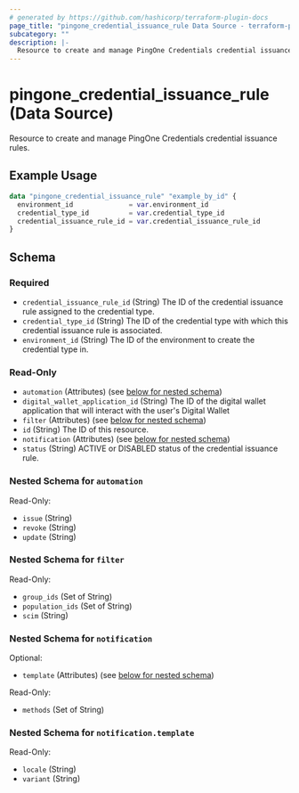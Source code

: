 ```yaml
---
# generated by https://github.com/hashicorp/terraform-plugin-docs
page_title: "pingone_credential_issuance_rule Data Source - terraform-provider-pingone"
subcategory: ""
description: |-
  Resource to create and manage PingOne Credentials credential issuance rules.
---
```


# pingone_credential_issuance_rule (Data Source)

Resource to create and manage PingOne Credentials credential issuance rules.

## Example Usage

```terraform
data "pingone_credential_issuance_rule" "example_by_id" {
  environment_id              = var.environment_id
  credential_type_id          = var.credential_type_id
  credential_issuance_rule_id = var.credential_issuance_rule_id
}
```

<!-- schema generated by tfplugindocs -->
## Schema

### Required

- `credential_issuance_rule_id` (String) The ID of the credential issuance rule assigned to the credential type.
- `credential_type_id` (String) The ID of the credential type with which this credential issuance rule is associated.
- `environment_id` (String) The ID of the environment to create the credential type in.

### Read-Only

- `automation` (Attributes) (see [below for nested schema](#nestedatt--automation))
- `digital_wallet_application_id` (String) The ID of the digital wallet application that will interact with the user's Digital Wallet
- `filter` (Attributes) (see [below for nested schema](#nestedatt--filter))
- `id` (String) The ID of this resource.
- `notification` (Attributes) (see [below for nested schema](#nestedatt--notification))
- `status` (String) ACTIVE or DISABLED status of the credential issuance rule.

<a id="nestedatt--automation"></a>
### Nested Schema for `automation`

Read-Only:

- `issue` (String)
- `revoke` (String)
- `update` (String)


<a id="nestedatt--filter"></a>
### Nested Schema for `filter`

Read-Only:

- `group_ids` (Set of String)
- `population_ids` (Set of String)
- `scim` (String)


<a id="nestedatt--notification"></a>
### Nested Schema for `notification`

Optional:

- `template` (Attributes) (see [below for nested schema](#nestedatt--notification--template))

Read-Only:

- `methods` (Set of String)

<a id="nestedatt--notification--template"></a>
### Nested Schema for `notification.template`

Read-Only:

- `locale` (String)
- `variant` (String)


